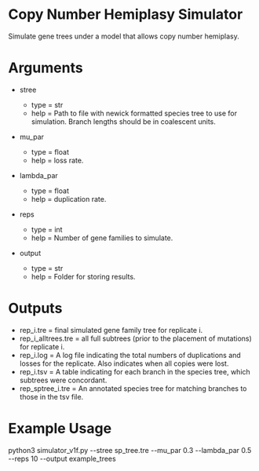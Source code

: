 # Copy Number Hemiplasy Simulator
Simulate gene trees under a model that allows copy number hemiplasy.

# Arguments
* stree
    + type = str
    + help = Path to file with newick formatted species tree to use for simulation. Branch lengths should be in coalescent units.

* mu_par
    + type = float
    + help = loss rate.

* lambda_par
    + type = float
    + help = duplication rate.

* reps
    + type = int
    + help = Number of gene families to simulate.

* output
    + type = str
    + help = Folder for storing results.

# Outputs

* rep_i.tre = final simulated gene family tree for replicate i.
* rep_i_alltrees.tre = all full subtrees (prior to the placement of mutations) for replicate i.
* rep_i.log = A log file indicating the total numbers of duplications and losses for the replicate. Also indicates when all copies were lost.
* rep_i.tsv = A table indicating for each branch in the species tree, which subtrees were concordant.
* rep_sptree_i.tre = An annotated species tree for matching branches to those in the tsv file.

# Example Usage
python3 simulator_v1f.py --stree sp_tree.tre --mu_par 0.3 --lambda_par 0.5 --reps 10 --output example_trees
